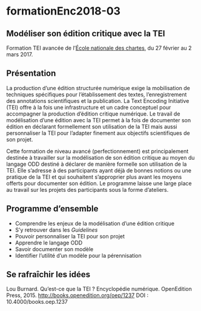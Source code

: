 # formationEnc2018-03

## Modéliser son édition critique avec la TEI

Formation TEI avancée de l’[École nationale des chartes](http://www.enc-sorbonne.fr), du 27 février au 2 mars 2017.

## Présentation

La production d’une édition structurée numérique exige la mobilisation de techniques spécifiques pour l’établissement des textes, l’enregistrement des annotations scientifiques et la publication. La Text Encoding Initiative (TEI) offre à la fois une infrastructure et un cadre conceptuel pour accompagner la production d’édition critique numérique. Le travail de modélisation d’une édition avec la TEI permet à la fois de documenter son édition en déclarant formellement son utilisation de la TEI mais aussi personnaliser la TEI pour l’adapter finement aux objectifs scientifiques de son projet.

Cette formation de niveau avancé (perfectionnement) est principalement destinée à travailler sur la modélisation de son édition critique au moyen du langage ODD destiné à déclarer de manière formelle son utilisation de la TEI. Elle s’adresse à des participants ayant déjà de bonnes notions ou une pratique de la TEI et qui souhaitent s’approprier plus avant les moyens offerts pour documenter son édition. Le programme laisse une large place au travail sur les projets des participants sous la forme d’ateliers.

## Programme d’ensemble

- Comprendre les enjeux de la modélisation d’une édition critique
- S’y retrouver dans les _Guidelines_
- Pouvoir personnaliser la TEI pour son projet
- Apprendre le langage ODD
- Savoir documenter son modèle
- Identifier l’utilité d’un modèle pour la pérennisation

## Se rafraîchir les idées

Lou Burnard. Qu’est-ce que la TEI ? Encyclopédie numérique. OpenEdition Press, 2015. http://books.openedition.org/oep/1237 DOI : 10.4000/books.oep.1237
